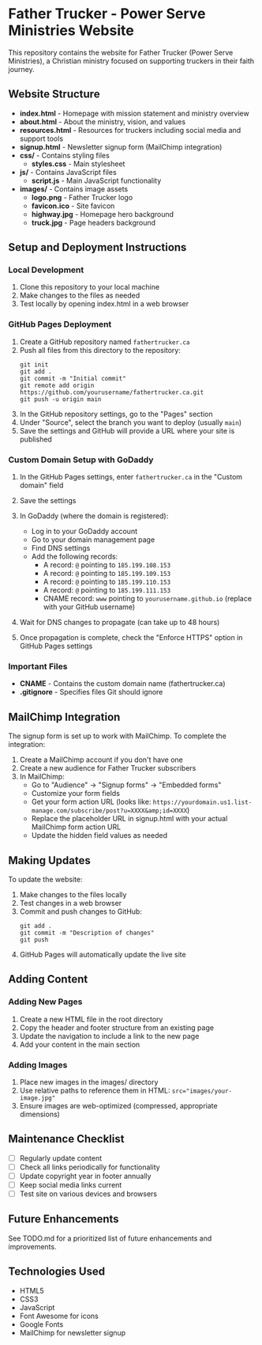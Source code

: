 # Father Trucker - Power Serve Ministries Website

This repository contains the website for Father Trucker (Power Serve Ministries), a Christian ministry focused on supporting truckers in their faith journey.

## Website Structure

- **index.html** - Homepage with mission statement and ministry overview
- **about.html** - About the ministry, vision, and values
- **resources.html** - Resources for truckers including social media and support tools
- **signup.html** - Newsletter signup form (MailChimp integration)
- **css/** - Contains styling files
  - **styles.css** - Main stylesheet
- **js/** - Contains JavaScript files
  - **script.js** - Main JavaScript functionality
- **images/** - Contains image assets
  - **logo.png** - Father Trucker logo
  - **favicon.ico** - Site favicon
  - **highway.jpg** - Homepage hero background
  - **truck.jpg** - Page headers background

## Setup and Deployment Instructions

### Local Development

1. Clone this repository to your local machine
2. Make changes to the files as needed
3. Test locally by opening index.html in a web browser

### GitHub Pages Deployment

1. Create a GitHub repository named `fathertrucker.ca`
2. Push all files from this directory to the repository:
   ```
   git init
   git add .
   git commit -m "Initial commit"
   git remote add origin https://github.com/yourusername/fathertrucker.ca.git
   git push -u origin main
   ```
3. In the GitHub repository settings, go to the "Pages" section
4. Under "Source", select the branch you want to deploy (usually `main`)
5. Save the settings and GitHub will provide a URL where your site is published

### Custom Domain Setup with GoDaddy

1. In the GitHub Pages settings, enter `fathertrucker.ca` in the "Custom domain" field
2. Save the settings
3. In GoDaddy (where the domain is registered):
   - Log in to your GoDaddy account
   - Go to your domain management page
   - Find DNS settings
   - Add the following records:
     - A record: `@` pointing to `185.199.108.153`
     - A record: `@` pointing to `185.199.109.153`
     - A record: `@` pointing to `185.199.110.153`
     - A record: `@` pointing to `185.199.111.153`
     - CNAME record: `www` pointing to `yourusername.github.io` (replace with your GitHub username)

4. Wait for DNS changes to propagate (can take up to 48 hours)
5. Once propagation is complete, check the "Enforce HTTPS" option in GitHub Pages settings

### Important Files

- **CNAME** - Contains the custom domain name (fathertrucker.ca)
- **.gitignore** - Specifies files Git should ignore

## MailChimp Integration

The signup form is set up to work with MailChimp. To complete the integration:

1. Create a MailChimp account if you don't have one
2. Create a new audience for Father Trucker subscribers
3. In MailChimp:
   - Go to "Audience" → "Signup forms" → "Embedded forms"
   - Customize your form fields
   - Get your form action URL (looks like: `https://yourdomain.us1.list-manage.com/subscribe/post?u=XXXX&amp;id=XXXX`)
   - Replace the placeholder URL in signup.html with your actual MailChimp form action URL
   - Update the hidden field values as needed

## Making Updates

To update the website:

1. Make changes to the files locally
2. Test changes in a web browser
3. Commit and push changes to GitHub:
   ```
   git add .
   git commit -m "Description of changes"
   git push
   ```
4. GitHub Pages will automatically update the live site

## Adding Content

### Adding New Pages

1. Create a new HTML file in the root directory
2. Copy the header and footer structure from an existing page
3. Update the navigation to include a link to the new page
4. Add your content in the main section

### Adding Images

1. Place new images in the images/ directory
2. Use relative paths to reference them in HTML: `src="images/your-image.jpg"`
3. Ensure images are web-optimized (compressed, appropriate dimensions)

## Maintenance Checklist

- [ ] Regularly update content
- [ ] Check all links periodically for functionality
- [ ] Update copyright year in footer annually
- [ ] Keep social media links current
- [ ] Test site on various devices and browsers

## Future Enhancements

See TODO.md for a prioritized list of future enhancements and improvements.

## Technologies Used

- HTML5
- CSS3
- JavaScript
- Font Awesome for icons
- Google Fonts
- MailChimp for newsletter signup
